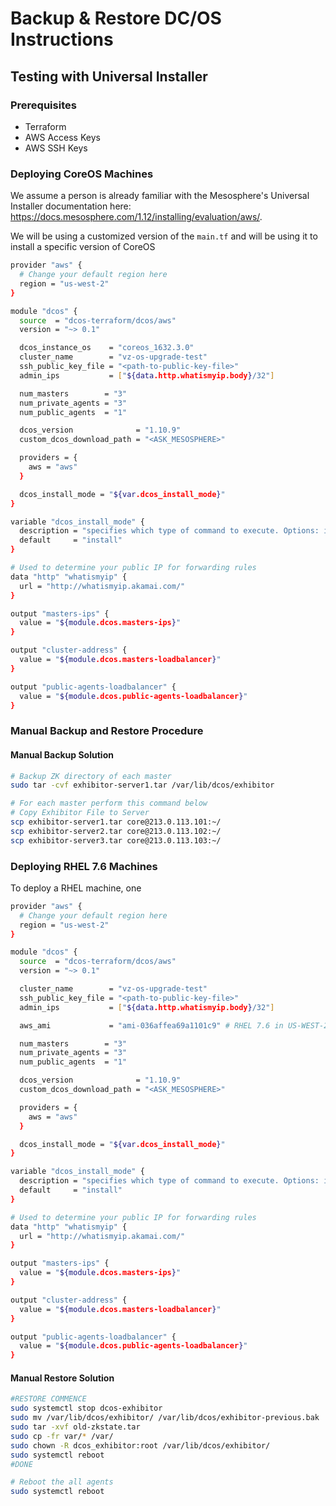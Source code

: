 # Backup & Restore DC/OS Instructions

## Testing with Universal Installer

### Prerequisites
 - Terraform
 - AWS Access Keys
 - AWS SSH Keys

### Deploying CoreOS Machines

We assume a person is already familiar with the Mesosphere's Universal Installer documentation here: https://docs.mesosphere.com/1.12/installing/evaluation/aws/.

We will be using a customized version of the `main.tf` and will be using it to install a specific version of CoreOS

```bash
provider "aws" {
  # Change your default region here
  region = "us-west-2"
}

module "dcos" {
  source  = "dcos-terraform/dcos/aws"
  version = "~> 0.1"

  dcos_instance_os    = "coreos_1632.3.0"
  cluster_name        = "vz-os-upgrade-test"
  ssh_public_key_file = "<path-to-public-key-file>"
  admin_ips           = ["${data.http.whatismyip.body}/32"]

  num_masters        = "3"
  num_private_agents = "3"
  num_public_agents  = "1"

  dcos_version              = "1.10.9"
  custom_dcos_download_path = "<ASK_MESOSPHERE>" 

  providers = {
    aws = "aws"
  }

  dcos_install_mode = "${var.dcos_install_mode}"
}

variable "dcos_install_mode" {
  description = "specifies which type of command to execute. Options: install or upgrade"
  default     = "install"
}

# Used to determine your public IP for forwarding rules
data "http" "whatismyip" {
  url = "http://whatismyip.akamai.com/"
}

output "masters-ips" {
  value = "${module.dcos.masters-ips}"
}

output "cluster-address" {
  value = "${module.dcos.masters-loadbalancer}"
}

output "public-agents-loadbalancer" {
  value = "${module.dcos.public-agents-loadbalancer}"
}
```

### Manual Backup and Restore Procedure

#### Manual Backup Solution

```bash
# Backup ZK directory of each master
sudo tar -cvf exhibitor-server1.tar /var/lib/dcos/exhibitor

# For each master perform this command below
# Copy Exhibitor File to Server
scp exhibitor-server1.tar core@213.0.113.101:~/
scp exhibitor-server2.tar core@213.0.113.102:~/
scp exhibitor-server3.tar core@213.0.113.103:~/
```

### Deploying RHEL 7.6 Machines

To deploy a RHEL machine, one 
```bash
provider "aws" {
  # Change your default region here
  region = "us-west-2"
}

module "dcos" {
  source  = "dcos-terraform/dcos/aws"
  version = "~> 0.1"

  cluster_name        = "vz-os-upgrade-test"
  ssh_public_key_file = "<path-to-public-key-file>"
  admin_ips           = ["${data.http.whatismyip.body}/32"]

  aws_ami             = "ami-036affea69a1101c9" # RHEL 7.6 in US-WEST-2 for DC/OS 1.10.9

  num_masters        = "3"
  num_private_agents = "3"
  num_public_agents  = "1"

  dcos_version              = "1.10.9"
  custom_dcos_download_path = "<ASK_MESOSPHERE>" 

  providers = {
    aws = "aws"
  }

  dcos_install_mode = "${var.dcos_install_mode}"
}

variable "dcos_install_mode" {
  description = "specifies which type of command to execute. Options: install or upgrade"
  default     = "install"
}

# Used to determine your public IP for forwarding rules
data "http" "whatismyip" {
  url = "http://whatismyip.akamai.com/"
}

output "masters-ips" {
  value = "${module.dcos.masters-ips}"
}

output "cluster-address" {
  value = "${module.dcos.masters-loadbalancer}"
}

output "public-agents-loadbalancer" {
  value = "${module.dcos.public-agents-loadbalancer}"
}
```

#### Manual Restore Solution

```bash
#RESTORE COMMENCE
sudo systemctl stop dcos-exhibitor
sudo mv /var/lib/dcos/exhibitor/ /var/lib/dcos/exhibitor-previous.bak
sudo tar -xvf old-zkstate.tar
sudo cp -fr var/* /var/
sudo chown -R dcos_exhibitor:root /var/lib/dcos/exhibitor/
sudo systemctl reboot
#DONE

# Reboot the all agents
sudo systemctl reboot
```


<!---
## Testing

```bash
Vagrant.configure("2") do |config|
  config.vm.box = "kaarolch/coreos-stable"
  config.vm.box_version = "1632.3.0"
end
```
-->
